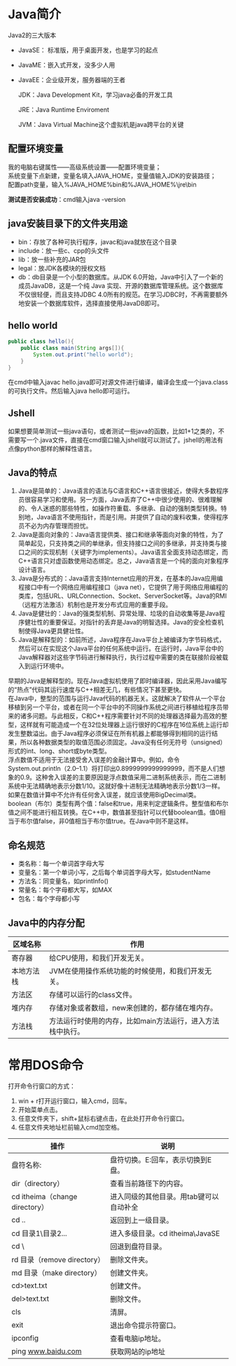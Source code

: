 # Java简介

Java2的三大版本

- JavaSE： 标准版，用于桌面开发，也是学习的起点

- JavaME：嵌入式开发，没多少人用

- JavaEE：企业级开发，服务器端的王者

  JDK：Java Development Kit，学习java必备的开发工具

  JRE：Java Runtime Enviroment

  JVM：Java Virtual Machine这个虚拟机是java跨平台的关键

## 配置环境变量

我的电脑右键属性——高级系统设置——配置环境变量；  
系统变量下点新建，变量名填入JAVA_HOME，变量值输入JDK的安装路径；  
配置path变量，输入%JAVA_HOME%bin和%JAVA_HOME%\jre\bin

**测试是否安装成功**：cmd输入java -version

## java安装目录下的文件夹用途

- bin：存放了各种可执行程序，javac和java就放在这个目录
- include：放一些c、cpp的头文件
- lib：放一些补充的JAR包
- legal：放JDK各模块的授权文档
- db：db目录是一个小型的数据库。从JDK 6.0开始，Java中引入了一个新的成员JavaDB，这是一个纯 Java 实现、开源的数据库管理系统。这个数据库不仅很轻便，而且支持JDBC 4.0所有的规范。在学习JDBC时，不再需要额外地安装一个数据库软件，选择直接使用JavaDB即可。

## hello world

```java
public class hello(){
	public class main(String args[]){
		System.out.print("hello world");
	}
}
```

在cmd中输入javac hello.java即可对源文件进行编译，编译会生成一个java.class的可执行文件。然后输入java hello即可运行。

## Jshell

如果想要简单测试一些java语句，或者测试一些java的函数，比如1+1之类的，不需要写一个.java文件，直接在cmd窗口输入jshell就可以测试了。jshell的用法有点像python那样的解释性语言。

## Java的特点

1. Java是简单的：Java语言的语法与C语言和C++语言很接近，使得大多数程序员很容易学习和使用。另一方面，Java丢弃了C++中很少使用的、很难理解的、令人迷惑的那些特性，如操作符重载、多继承、自动的强制类型转换。特别地，Java语言不使用指针，而是引用。并提供了自动的废料收集，使得程序员不必为内存管理而担忧。
2. Java是面向对象的：Java语言提供类、接口和继承等面向对象的特性，为了简单起见，只支持类之间的单继承，但支持接口之间的多继承，并支持类与接口之间的实现机制（关键字为implements）。Java语言全面支持动态绑定，而C++语言只对虚函数使用动态绑定。总之，Java语言是一个纯的面向对象程序设计语言。
3. Java是分布式的：Java语言支持Internet应用的开发，在基本的Java应用编程接口中有一个网络应用编程接口（java net），它提供了用于网络应用编程的类库，包括URL、URLConnection、Socket、ServerSocket等。Java的RMI（远程方法激活）机制也是开发分布式应用的重要手段。
4. Java是健壮的：Java的强类型机制、异常处理、垃圾的自动收集等是Java程序健壮性的重要保证。对指针的丢弃是Java的明智选择。Java的安全检查机制使得Java更具健壮性。
5. Java是解释型的：如前所述，Java程序在Java平台上被编译为字节码格式，然后可以在实现这个Java平台的任何系统中运行。在运行时，Java平台中的Java解释器对这些字节码进行解释执行，执行过程中需要的类在联接阶段被载入到运行环境中。

早期的Java是解释型的。现在Java虚拟机使用了即时编译器，因此采用Java编写的“热点”代码其运行速度与C++相差无几，有些情况下甚至更快。  
在Java中，整型的范围与运行Java代码的机器无关。这就解决了软件从一个平台移植到另一个平台，或者在同一个平台中的不同操作系统之间进行移植给程序员带来的诸多问题。与此相反，C和C++程序需要针对不同的处理器选择最为高效的整型，这样就有可能造成一个在32位处理器上运行很好的C程序在16位系统上运行却发生整数溢出。由于Java程序必须保证在所有机器上都能够得到相同的运行结果，所以各种数据类型的取值范围必须固定。Java没有任何无符号（unsigned）形式的int、long、short或byte类型。  
浮点数值不适用于无法接受舍入误差的金融计算中。例如，命令System.out.println（2.0–1.1）将打印出0.8999999999999999，而不是人们想象的0.9。这种舍入误差的主要原因是浮点数值采用二进制系统表示，而在二进制系统中无法精确地表示分数1/10。这就好像十进制无法精确地表示分数1/3一样。如果在数值计算中不允许有任何舍入误差，就应该使用BigDecimal类。  
boolean（布尔）类型有两个值：false和true，用来判定逻辑条件。整型值和布尔值之间不能进行相互转换。在C++中，数值甚至指针可以代替boolean值。值0相当于布尔值false，非0值相当于布尔值true。在Java中则不是这样。

## 命名规范

- 类名称：每一个单词首字母大写
- 变量名：第一个单词小写，之后每个单词首字母大写，如studentName
- 方法名：同变量名，如printInfo()
- 常量名：每个字母都大写，如MAX
- 包名：每个字母都小写

## Java中的内存分配

| 区域名称   | 作用                                                       |
| ---------- | ---------------------------------------------------------- |
| 寄存器     | 给CPU使用，和我们开发无关。                                |
| 本地方法栈 | JVM在使用操作系统功能的时候使用，和我们开发无关。          |
| 方法区     | 存储可以运行的class文件。                                  |
| 堆内存     | 存储对象或者数组，new来创建的，都存储在堆内存。            |
| 方法栈     | 方法运行时使用的内存，比如main方法运行，进入方法栈中执行。 |

# 常用DOS命令

打开命令行窗口的方式：

1. win + r打开运行窗口，输入cmd，回车。
2. 开始菜单点击。
3. 任意文件夹下，shift+鼠标右键点击，在此处打开命令行窗口。
4. 任意文件夹地址栏前输入cmd加空格。

| 操作                           | 说明                                    |
| ------------------------------ | --------------------------------------- |
| 盘符名称:                      | 盘符切换。E:回车，表示切换到E盘。       |
| dir（directory）               | 查看当前路径下的内容。                  |
| cd itheima（change directory） | 进入同级的其他目录。用tab键可以自动补全 |
| cd ..                          | 返回到上一级目录。                      |
| cd 目录1\目录2\...             | 进入多级目录。cd itheima\JavaSE         |
| cd \                           | 回退到盘符目录。                        |
| rd 目录（remove directory）    | 删除文件夹。                            |
| md 目录（make directory）      | 创建文件夹。                            |
| cd>text.txt                    | 创建文件。                              |
| del>text.txt                   | 删除文件。                              |
| cls                            | 清屏。                                  |
| exit                           | 退出命令提示符窗口。                    |
| ipconfig                       | 查看电脑ip地址。                        |
| ping www.baidu.com             | 获取网站的ip地址                        |
